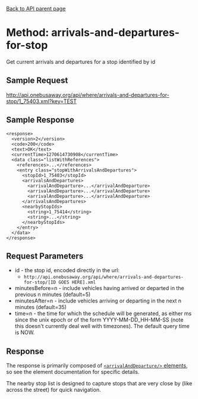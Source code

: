 [Back to API parent page](../index.html)

# Method: arrivals-and-departures-for-stop

Get current arrivals and departures for a stop identified by id

## Sample Request

http://api.onebusaway.org/api/where/arrivals-and-departures-for-stop/1_75403.xml?key=TEST

## Sample Response

    <response>
      <version>2</version>
      <code>200</code>
      <text>OK</text>
      <currentTime>1270614730908</currentTime>
      <data class="listWithReferences">
        <references>...</references>
        <entry class="stopWithArrivalsAndDepartures">
          <stopId>1_75403</stopId>
          <arrivalsAndDepartures>
            <arrivalAndDeparture>...</arrivalAndDeparture>
            <arrivalAndDeparture>...</arrivalAndDeparture>
            <arrivalAndDeparture>...</arrivalAndDeparture>
          </arrivalsAndDepartures>
          <nearbyStopIds>
            <string>1_75414</string>
            <string>...</string>
          </nearbyStopIds>
        </entry>
      </data>
    </response>

## Request Parameters

* id - the stop id, encoded directly in the url:
    * `http://api.onebusaway.org/api/where/arrivals-and-departures-for-stop/[ID GOES HERE].xml`
* minutesBefore=n - include vehicles having arrived or departed in the previous n minutes (default=5)
* minutesAfter=n - include vehicles arriving or departing in the next n minutes (default=35)
* time=n - the time for which the schedule will be generated, as either ms since the unix epoch or of the form YYYY-MM-DD_HH-MM-SS (note this doesn't currently deal well with timezones).  The default query time is NOW.

## Response

The response is primarily composed of [`<arrivalAndDeparture/>` elements](../elements/arrival-and-departure.html),  so see the element documentation for specific details.

The nearby stop list is designed to capture stops that are very close by (like across the street) for quick navigation.